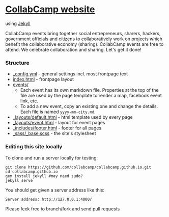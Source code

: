 # [CollabCamp website](http://collab.camp/)

using [Jekyll](http://jekyllrb.com/)

CollabCamp events bring together social entrepreneurs, sharers, hackers, government officials and citizens to collaboratively work on projects which benefit the collaborative economy (sharing). CollabCamp events are free to attend. We celebrate collaboration and sharing. Let's get it done! 

### Structure

* [_config.yml](_config.yml) - general settings incl. most frontpage text
* [index.html](index.html) - frontpage layout
* [events/](events/)
  * Each event has its own markdown file. Properties at the top of the file
    are used by the page template to render a map, facebook event link, etc.
  * To add a new event, copy an existing one and change the details. Each file
    is named `yyyy-mm-city.md`.
* [_layouts/default.html](_layouts/default.html) - html template used by every page
* [_layouts/event.html](_layouts/event.html) - layout for event pages
* [_includes/footer.html](_includes/footer.html) - footer for all pages
* [_sass/_base.scss](_sass/_base.scss) - the site's stylesheet


### Editing this site locally

To clone and run a server locally for testing:

    git clone https://github.com/collabcamp/collabcamp.github.io.git
    cd collabcamp.github.io
    gem install jekyll #may need sudo?
    jekyll serve

You should get given a server address like this:

    Server address: http://127.0.0.1:4000/

Please feek free to branch/fork and send pull requests
